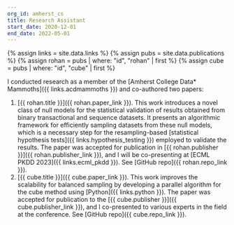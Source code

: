 ```yaml
---
org_id: amherst_cs
title: Research Assistant
start_date: 2020-12-01
end_date: 2022-05-01
---
```


{% assign links = site.data.links %}
{% assign pubs = site.data.publications %}
{% assign rohan = pubs | where: "id", "rohan" | first %}
{% assign cube = pubs | where: "id", "cube" | first %}

I conducted research as a member of the [Amherst College Data* Mammoths]({{
links.acdmammoths }}) and co-authored two papers:

1. [{{ rohan.title }}]({{ rohan.paper_link }}). This work introduces a novel
   class of null models for the statistical validation of results obtained from
   binary transactional and sequence datasets. It presents an algorithmic
   framework for efficiently sampling datasets from these null models, which is
   a necessary step for the resampling-based [statistical hypothesis tests]({{
   links.hypothesis_testing }}) employed to validate the results. The paper was
   accepted for publication in [{{ rohan.publisher }}]({{ rohan.publisher_link
   }}), and I will be co-presenting at [ECML PKDD 2023]({{ links.ecml_pkdd }}).
   See [GitHub repo]({{ rohan.repo_link }}).
1. [{{ cube.title }}]({{ cube.paper_link }}). This work improves the scalability
   for balanced sampling by developing a parallel algorithm for the cube method
   using [Python]({{ links.python }}). The paper was accepted for publication to
   the [{{ cube.publisher }}]({{ cube.publisher_link }}), and I co-presented to
   various experts in the field at the conference. See [GitHub repo]({{
   cube.repo_link }}).
